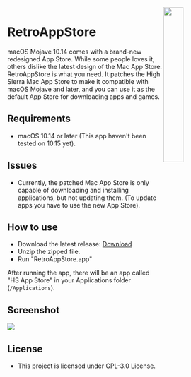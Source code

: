 <img align="right" width="30%" src="https://github.com/Minh-Ton/RetroAppStore/raw/master/AppStore.png">

# RetroAppStore

macOS Mojave 10.14 comes with a brand-new redesigned App Store. While some people loves it, others dislike the latest design of the Mac App Store. RetroAppStore is what you need. It patches the High Sierra Mac App Store to make it compatible with macOS Mojave and later, and you can use it as the default App Store for downloading apps and games.

## Requirements
- macOS 10.14 or later (This app haven't been tested on 10.15 yet).

## Issues
- Currently, the patched Mac App Store is only capable of downloading and installing applications, but not updating them. (To update apps you have to use the new App Store).

## How to use
- Download the latest release: [Download](https://github.com/Minh-Ton/RetroAppStore/releases/download/v1.0/RetroAppStore.zip)
- Unzip the zipped file.
- Run "RetroAppStore.app"

After running the app, there will be an app called "HS App Store" in your Applications folder (`/Applications`).

## Screenshot

<img src="https://github.com/Minh-Ton/RetroAppStore/raw/master/Screenshots/screenshot1.png">

## License

- This project is licensed under GPL-3.0 License.
